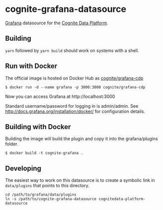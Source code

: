 # cognite-grafana-datasource

[Grafana](https://grafana.com/) datasource for the
[Cognite Data Platform](https://cognite.com/).

## Building

`yarn` followed by `yarn build` should work on systems with a shell.

## Run with Docker

The official image is hosted on Docker Hub as
[cognite/grafana-cdp](https://hub.docker.com/r/cognite/grafana-cdp/)

`$ docker run -d --name grafana -p 3000:3000 cognite/grafana-cdp`

Now you can access Grafana at http://localhost:3000

Standard username/password for logging in is admin/admin. See
http://docs.grafana.org/installation/docker/ for configuration details.

## Building with Docker

Building the image will build the plugin and copy it into the grafana/plugins folder.

`$ docker build -t cognite-grafana .`

## Developing

The easiest way to work on this datasource is to create a symbolic link
in `data/plugins` that points to this directory.

```shell
cd /path/to/grafana/data/plugins
ln -s /path/to/cognite-grafana-datasource cognitedata-platform-datasource
```
